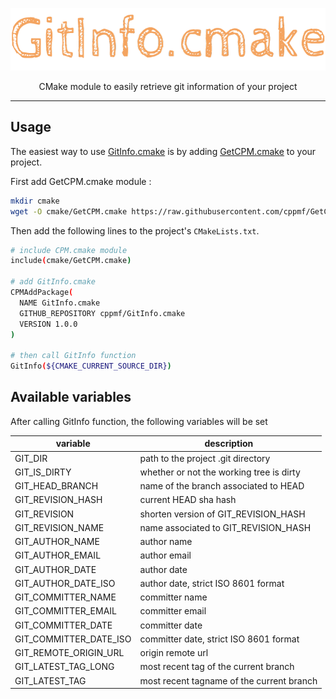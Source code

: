 <p align="center">
  <img src="https://github.com/cppmf/artwork/raw/master/banner/GetInfo.cmake/GetInfo.png" height="100" />
</p>

<p align="center">
  CMake module to easily retrieve git information of your project
</p>

---

## Usage
The easiest way to use [GitInfo.cmake](https://github.com/cppmf/GitInfo.cmake) is by adding [GetCPM.cmake](https://github.com/cppmf/GetCPM.cmake) to your project.

First add GetCPM.cmake module :

```bash
mkdir cmake
wget -O cmake/GetCPM.cmake https://raw.githubusercontent.com/cppmf/GetCPM.cmake/master/GetCPM.cmake
```

Then add the following lines to the project's `CMakeLists.txt`.


```bash
# include CPM.cmake module
include(cmake/GetCPM.cmake)

# add GitInfo.cmake
CPMAddPackage(
  NAME GitInfo.cmake
  GITHUB_REPOSITORY cppmf/GitInfo.cmake
  VERSION 1.0.0
)

# then call GitInfo function
GitInfo(${CMAKE_CURRENT_SOURCE_DIR})
```

## Available variables

After calling GitInfo function, the following variables will be set

variable | description
---------|------------
GIT_DIR | path to the project .git directory
GIT_IS_DIRTY | whether or not the working tree is dirty
GIT_HEAD_BRANCH | name of the branch associated to HEAD
GIT_REVISION_HASH | current HEAD sha hash
GIT_REVISION | shorten version of GIT_REVISION_HASH
GIT_REVISION_NAME | name associated to GIT_REVISION_HASH
GIT_AUTHOR_NAME | author name
GIT_AUTHOR_EMAIL | author email
GIT_AUTHOR_DATE | author date
GIT_AUTHOR_DATE_ISO | author date, strict ISO 8601 format
GIT_COMMITTER_NAME | committer name
GIT_COMMITTER_EMAIL | committer email
GIT_COMMITTER_DATE | committer date
GIT_COMMITTER_DATE_ISO | committer date, strict ISO 8601 format
GIT_REMOTE_ORIGIN_URL | origin remote url
GIT_LATEST_TAG_LONG | most recent tag of the current branch
GIT_LATEST_TAG | most recent tagname of the current branch
